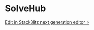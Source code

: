 # SolveHub

[Edit in StackBlitz next generation editor ⚡️](https://stackblitz.com/~/github.com/luscasHenrique/SolveHub)